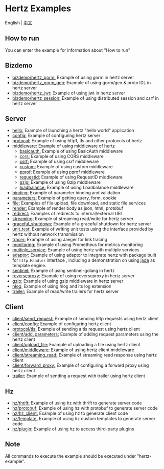# Hertz Examples

English | [中文](README_CN.md)

## How to run

You can enter the example for information about  "How to run"

## Bizdemo

- [bizdemo/hertz_gorm:](bizdemo/hertz_gorm) Example of using gorm in hertz server
- [bizdemo/hertz_gorm_gen:](bizdemo/hertz_gorm_gen) Example of using gorm/gen & proto IDL in hertz server
- [bizdemo/hertz_jwt:](bizdemo/hertz_jwt) Example of using jwt in hertz server
- [bizdemo/hertz_session:](bizdemo/hertz_session) Example of using distributed session and csrf in hertz server

## Server

- [hello:](hello) Example of launching a hertz "hello world" application
- [config:](config) Example of configuring hertz server
- [protocol:](protocol) Example of using http1, tls and other protocols of hertz
- [middleware:](middleware) Example of using middleware of hertz
  - [basicauth:](middleware/basicauth) Example of using BasicAuth middleware
  - [cors:](middleware/CORS) Example of using CORS middleware
  - [csrf:](middleware/csrf) Example of using csrf middleware
  - [custom:](middleware/custom) Example of using custom middleware
  - [pprof:](middleware/pprof) Example of using pprof middleware
  - [requestid:](middleware/requestid) Example of using RequestID middleware
  - [gzip:](middleware/gzip) Example of using Gzip middleware
  - [loadbalance:](middleware/loadbalance) Example of using Loadbalance middleware
- [binding:](binding) Example of parameter binding and validation
- [parameters:](parameter) Example of getting query, form, cookie
- [file:](file) Examples of file upload, file download, and static file services
- [render:](render) Example of render body as json, html, protobuf
- [redirect:](redirect)  Examples of redirects to internal/external URI
- [streaming:](streaming) Example of streaming read/write for hertz server
- [graceful_shutdown:](graceful_shutdown) Example of a graceful shutdown for hertz server
- [unit_test:](unit_test) Example of writing unit tests using the interface provided by hertz without network transmission
- [tracer:](tracer) Example of using Jaeger for link tracing
- [monitoring:](monitoring) Example of using Prometheus for metrics monitoring
- [multiple_service:](multiple_service) Example of using hertz with multiple services
- [adaptor:](adaptor) Example of using adaptor to integrate hertz with package built for `http.Handler` interface , including a demonstration on using [jade](https://github.com/Joker/jade)
  as template engine.
- [sentinel:](sentinel) Example of using sentinel-golang in hertz
- [reverseproxy:](reverseproxy/standard) Example of using reverseproxy in hertz server
- [gzip:](middleware/gzip) Example of using gzip middleware in hertz server
- [hlog:](hlog) Example of using hlog and its log extension
- [trailer:](trailer) Example of read/write trailers for hertz server

## Client

- [client/send_request:](client/send_request) Example of sending http requests using hertz client
- [client/config:](client/config) Example of configuring hertz client
- [protocol/tls:](protocol/tls) Example of sending a tls request using hertz client
- [client/add_parameters:](client/add_parameters) Example of adding request parameters using the hertz client
- [client/upload_file:](client/upload_file) Example of uploading a file using hertz client
- [client/middleware:](client/middleware) Example of using hertz client middleware
- [client/streaming_read:](client/streaming_read) Example of streaming read response using hertz client
- [client/forward_proxy:](client/forward_proxy) Example of configuring a forward proxy using hertz client
- [trailer:](trailer) Example of sending a request with trailer using hertz client

## Hz

- [hz/thrift:](hz/thrift) Example of using hz with thrift to generate server code
- [hz/protobuf:](hz/protobuf) Example of using hz with protobuf to generate server code
- [hz/hz_client:](hz/hz_client) Example of using hz to generate client code
- [hz/template:](hz/template) Example of using hz custom templates to generate server code
- [hz/plugin:](hz/plugin) Example of using hz to access third-party plugins

## Note

All commands to execute the example should be executed under "hertz-example".
